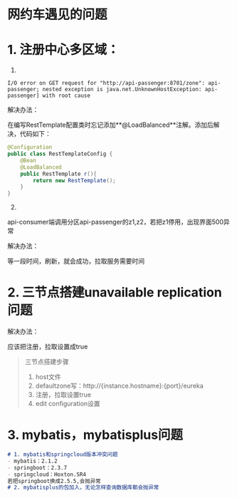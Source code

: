 # 网约车遇见的问题

# 1. 注册中心多区域：

1.

~~~
I/O error on GET request for "http://api-passenger:8701/zone": api-passenger; nested exception is java.net.UnknownHostException: api-passenger] with root cause
~~~

解决办法：

在编写RestTemplate配置类时忘记添加**@LoadBalanced**注解。添加后解决，代码如下：

~~~java
@Configuration
public class RestTemplateConfig {
    @Bean
    @LoadBalanced
    public RestTemplate r(){
        return new RestTemplate();
    }
}
~~~

2.

api-consumer端调用分区api-passenger的z1,z2，若把z1停用，出现界面500异常

解决办法：

等一段时间，刷新，就会成功，拉取服务需要时间

# 2. 三节点搭建unavailable replication 问题

解决办法：

应该把注册，拉取设置成true

> 三节点搭建步骤
>
> 1. host文件
> 2. defaultzone写：http://{instance.hostname}:{port}/eureka
> 3. 注册，拉取设置true
> 4. edit configuration设置

# 3. mybatis，mybatisplus问题

~~~markdown
# 1. mybatis和springcloud版本冲突问题
- mybatis：2.1.2
- springboot：2.3.7
- springcloud：Hoxton.SR4
若把springboot换成2.5.5,会抛异常
# 2. mybatisplus的包加入，无论怎样查询数据库都会抛异常
~~~
